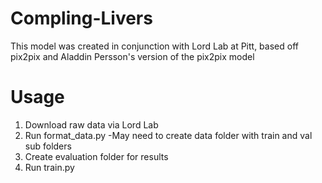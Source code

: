 # Compling-Livers
This model was created in conjunction with Lord Lab at Pitt, based off pix2pix and Aladdin Persson's version of the pix2pix model

# Usage
1. Download raw data via Lord Lab
2. Run format_data.py
  -May need to create data folder with train and val sub folders
3. Create evaluation folder for results
4. Run train.py

